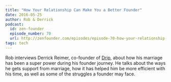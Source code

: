 ```yaml
---
title: "How Your Relationship Can Make You a Better Founder"
date: 2016-05-25
author: Rob & Derrick
podcast:
  id: zen-founder
  episode_number: 70
  url: http://zenfounder.com/episodes/episode-70-how-your-relationship-can-make-you-a-better-founder/
tags: tech
---
```


Rob interviews Derrick Reimer, co-founder of [Drip](https://www.drip.co), about how his marriage has been a super power during his founder journey. He talks about the ways he gets support from marriage, how it has helped him be more efficient with his time, as well as some of the struggles a founder may face.

